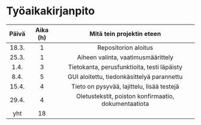 # Työaikakirjanpito

| Päivä | Aika (h) | Mitä tein projektin eteen  |
| :----:|:-------:| :-----:|
| 18.3. |    1    | Repositorion aloitus  |
| 25.3. |    1    | Aiheen valinta, vaatimusmäärittely  |
| 1.4.  |    3    | Tietokanta, perusfunktioita, testi läpäisty  |
| 8.4.  |    5    | GUI aloitettu, tiedonkäsittelyä parannettu  |
| 15.4. |    4    | Tieto on pysyvää, lajittelu, lisää testejä |
| 29.4. |    4    | Oletustekstit, poiston konfirmaatio, dokumentaatiota |
|  yht  |    18    | |
